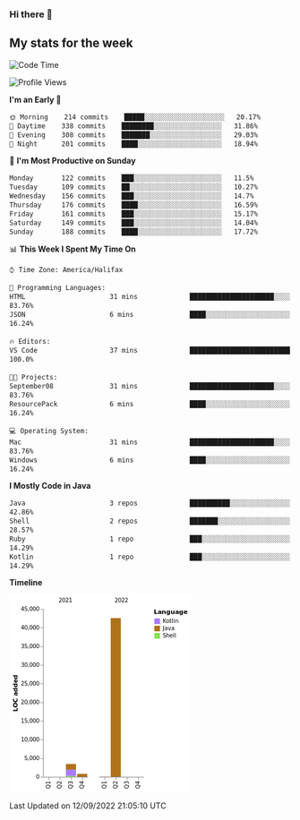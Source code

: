### Hi there 👋

## My stats for the week
<!--START_SECTION:waka-->
![Code Time](http://img.shields.io/badge/Code%20Time-391%20hrs%2056%20mins-blue)

![Profile Views](http://img.shields.io/badge/Profile%20Views-2-blue)

**I'm an Early 🐤** 

```text
🌞 Morning    214 commits    █████░░░░░░░░░░░░░░░░░░░░   20.17% 
🌆 Daytime    338 commits    ████████░░░░░░░░░░░░░░░░░   31.86% 
🌃 Evening    308 commits    ███████░░░░░░░░░░░░░░░░░░   29.03% 
🌙 Night      201 commits    ████░░░░░░░░░░░░░░░░░░░░░   18.94%

```
📅 **I'm Most Productive on Sunday** 

```text
Monday       122 commits    ███░░░░░░░░░░░░░░░░░░░░░░   11.5% 
Tuesday      109 commits    ██░░░░░░░░░░░░░░░░░░░░░░░   10.27% 
Wednesday    156 commits    ███░░░░░░░░░░░░░░░░░░░░░░   14.7% 
Thursday     176 commits    ████░░░░░░░░░░░░░░░░░░░░░   16.59% 
Friday       161 commits    ███░░░░░░░░░░░░░░░░░░░░░░   15.17% 
Saturday     149 commits    ███░░░░░░░░░░░░░░░░░░░░░░   14.04% 
Sunday       188 commits    ████░░░░░░░░░░░░░░░░░░░░░   17.72%

```


📊 **This Week I Spent My Time On** 

```text
⌚︎ Time Zone: America/Halifax

💬 Programming Languages: 
HTML                     31 mins             █████████████████████░░░░   83.76% 
JSON                     6 mins              ████░░░░░░░░░░░░░░░░░░░░░   16.24%

🔥 Editors: 
VS Code                  37 mins             █████████████████████████   100.0%

🐱‍💻 Projects: 
September08              31 mins             █████████████████████░░░░   83.76% 
ResourcePack             6 mins              ████░░░░░░░░░░░░░░░░░░░░░   16.24%

💻 Operating System: 
Mac                      31 mins             █████████████████████░░░░   83.76% 
Windows                  6 mins              ████░░░░░░░░░░░░░░░░░░░░░   16.24%

```

**I Mostly Code in Java** 

```text
Java                     3 repos             ██████████░░░░░░░░░░░░░░░   42.86% 
Shell                    2 repos             ███████░░░░░░░░░░░░░░░░░░   28.57% 
Ruby                     1 repo              ███░░░░░░░░░░░░░░░░░░░░░░   14.29% 
Kotlin                   1 repo              ███░░░░░░░░░░░░░░░░░░░░░░   14.29%

```


**Timeline**

![Chart not found](https://raw.githubusercontent.com/lyndseyy/lyndseyy/main/charts/bar_graph.png) 


 Last Updated on 12/09/2022 21:05:10 UTC
<!--END_SECTION:waka-->